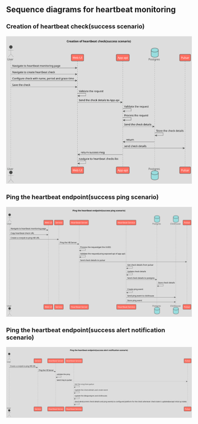 ## Sequence diagrams for heartbeat monitoring

### Creation of heartbeat check(success scenario)
<!--
@startuml 01_hb_creation
!theme toy
title Creation of heartbeat check(success scenario)
actor User
participant "Web UI"
participant "App-api"
database    Postgres
participant Pulsar
User -> "Web UI" : Navigate to heartbeat monitoring page
User -> "Web UI" : Navigate to create heartbeat check
User -> "Web UI" : Configure check with name, period and grace time
User -> "Web UI" : Save the check
"Web UI" -> "Web UI" : Validate the request
"Web UI" -> "App-api" : Send the check details to App-api
"App-api" -> "App-api" : Validate the request
"App-api" -> "App-api" : Process the request
"App-api" -> Postgres : Send the check details
Postgres -> Postgres : Store the check details
Postgres -> "App-api" : return
"App-api" -> Pulsar : send check details  
"App-api" -> "Web UI" : return success msg
"Web UI" -> "Web UI" : navigate to heartbeat checks list
@enduml
-->
![](01_hb_creation.svg)

### Ping the heartbeat endpoint(success ping scenario)
<!--
@startuml 02_success_ping
!theme toy
title Ping the heartbeat endpoint(success ping scenario)
actor User
participant "Web UI"
participant Service
participant "Heartbeat-Server"
participant "Heartbeat-Service"
database    Postgres
database    Clickhouse
participant Pulsar
User -> "Web UI" : Navigate to heartbeat monitoring page
User -> "Web UI" : Copy heartbeat check URL
User -> Service : Create a cronjob to ping HB URL
Service -> "Heartbeat-Server" : Ping the HB Server
"Heartbeat-Server" -> "Heartbeat-Server" : Process the request(get the UUID)
"Heartbeat-Server" -> "Heartbeat-Server" : Validate the request(using exposed api of app-api)
"Heartbeat-Server" -> Pulsar : Send check details to pulsar
"Heartbeat-Service" -> "Heartbeat-Service" : Get check details from pulsar
"Heartbeat-Service" -> "Heartbeat-Service" : Update check details
"Heartbeat-Service" -> Postgres : Send check details to postgres
Postgres -> Postgres : Store check details
"Heartbeat-Service" -> "Heartbeat-Service" : Create ping event
"Heartbeat-Service" -> Clickhouse : Send ping event to clickhouse
"Heartbeat-Service" -> Clickhouse : Store ping event
@enduml
-->
![](02_success_ping.svg)

### Ping the heartbeat endpoint(success alert notification scenario)
<!--
@startuml 03_success_alert
!theme toy
title Ping the heartbeat endpoint(success alert notification scenario)
actor User
participant "Service"
participant "Heartbeat-Server"
participant "Heartbeat-Service"
participant Pulsar
User -> Service : Create a cronjob to ping HB URL
Service -> "Heartbeat-Server" : Ping the HB Server
"Heartbeat-Server" -> "Heartbeat-Server" : validate the ping
"Heartbeat-Server" -> "Pulsar" : Send msg to pulsar
"Heartbeat-Service" -> "Heartbeat-Service" : Get the msg from pulsar
"Heartbeat-Service" -> "Heartbeat-Service" : Update the check details and create event
"Heartbeat-Service" -> "Heartbeat-Service" : Update the dbs(postgres and clickhouse)
"Heartbeat-Service" -> "Heartbeat-Service" : Send alert(current check details and ping events) to configured platform for the check whenever check state is updated(except initial up state)
@enduml
-->
![](03_success_alert.svg)


<!--
// Event (#PING_COUNT | TIMESTAMP | PING_SOURCE | USER_AGENT)
// Event (TIMESTAMP | OLD_STATUS | NEW_STATUS)
-->
